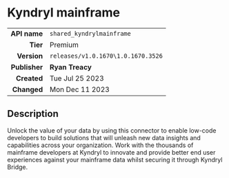 # Kyndryl mainframe
| | |
|-:|-|
|**API name**|`shared_kyndrylmainframe`|
|**Tier**|Premium|
|**Version**|`releases/v1.0.1670\1.0.1670.3526`|
|**Publisher**|**Ryan Treacy**|
|**Created**|Tue Jul 25 2023|
|**Changed**|Mon Dec 11 2023|

## Description
Unlock the value of your data by using this connector to enable low-code developers to build solutions that will unleash new data insights and capabilities across your organization. Work with the thousands of mainframe developers at Kyndryl to innovate and provide better end user experiences against your mainframe data whilst securing it through Kyndryl Bridge.
